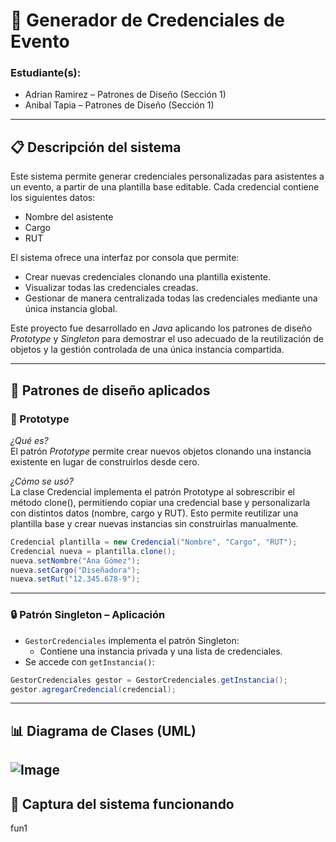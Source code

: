 # 🎫 Generador de Credenciales de Evento
### Estudiante(s):  
- Adrian Ramirez – Patrones de Diseño (Sección 1)
- Anibal Tapia – Patrones de Diseño (Sección 1)

---
## 📋 Descripción del sistema

Este sistema permite generar credenciales personalizadas para asistentes a un evento, a partir de una plantilla base editable. Cada credencial contiene los siguientes datos:

- Nombre del asistente
- Cargo
- RUT

El sistema ofrece una interfaz por consola que permite:

- Crear nuevas credenciales clonando una plantilla existente.
- Visualizar todas las credenciales creadas.
- Gestionar de manera centralizada todas las credenciales mediante una única instancia global.

Este proyecto fue desarrollado en *Java* aplicando los patrones de diseño *Prototype* y *Singleton* para demostrar el uso adecuado de la reutilización de objetos y la gestión controlada de una única instancia compartida.

---

## 🧠 Patrones de diseño aplicados

### 🧬 Prototype

*¿Qué es?*  
El patrón *Prototype* permite crear nuevos objetos clonando una instancia existente en lugar de construirlos desde cero.

*¿Cómo se usó?*  
La clase Credencial implementa el patrón Prototype al sobrescribir el método clone(), permitiendo copiar una credencial base y personalizarla con distintos datos (nombre, cargo y RUT). Esto permite reutilizar una plantilla base y crear nuevas instancias sin construirlas manualmente.

```java
Credencial plantilla = new Credencial("Nombre", "Cargo", "RUT");
Credencial nueva = plantilla.clone();
nueva.setNombre("Ana Gómez");
nueva.setCargo("Diseñadora");
nueva.setRut("12.345.678-9");
```

---
### 🔒 Patrón Singleton – Aplicación

- `GestorCredenciales` implementa el patrón Singleton:
  - Contiene una instancia privada y una lista de credenciales.
- Se accede con `getInstancia()`:

```java
GestorCredenciales gestor = GestorCredenciales.getInstancia();
gestor.agregarCredencial(credencial);
```

---
## 📊 Diagrama de Clases (UML)

![Image](https://github.com/user-attachments/assets/163cf37f-3926-4012-8444-a9b840e021b1)
---

## 📸 Captura del sistema funcionando
fun1

